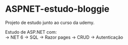 # ASPNET-estudo-bloggie
Projeto de estudo junto ao curso da udemy.

Estudo de ASP.NET com: <br/>
-> NET 6
-> SQL
-> Razor pages
-> CRUD
-> Autenticação
